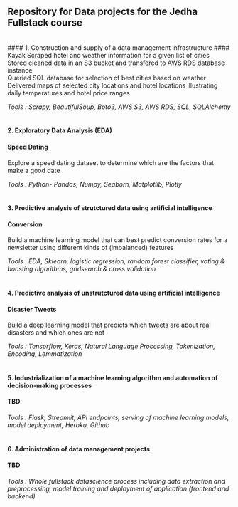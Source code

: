 ## Repository for Data projects for the Jedha Fullstack course

<br>
#### 1. Construction and supply of a data management infrastructure
#### Kayak 
Scraped hotel and weather information for a given list of cities <br>
Stored cleaned data in an S3 bucket and transfered to AWS RDS database instance<br>
Queried SQL database for selection of best cities based on weather<br>
Delivered maps of selected city locations and hotel locations illustrating daily temperatures and hotel price ranges

*Tools : Scrapy, BeautifulSoup, Boto3, AWS S3, AWS RDS, SQL, SQLAlchemy*
<br><br>

#### 2. Exploratory Data Analysis (EDA)
#### Speed Dating
Explore a speed dating dataset to determine which are the factors that make a good date

*Tools : Python- Pandas, Numpy, Seaborn, Matplotlib, Plotly*
<br><br>

#### 3. Predictive analysis of strutctured data using artificial intelligence
#### Conversion
Build a machine learning model that can best predict conversion rates for a newsletter using different kinds of (imbalanced) features

*Tools : EDA, Sklearn, logistic regression, random forest classifier, voting & boosting algorithms, gridsearch & cross validation*
<br><br>

#### 4. Predictive analysis of unstrutctured data using artificial intelligence
#### Disaster Tweets
Build a deep learning model that predicts which tweets are about real disasters and which ones are not

*Tools : Tensorflow, Keras, Natural Language Processing, Tokenization, Encoding, Lemmatization*
<br><br>

#### 5. Industrialization of a machine learning algorithm and automation of decision-making processes
#### TBD
*Tools : Flask, Streamlit, API endpoints, serving of machine learning models, model deployment, Heroku, Github*
<br><br>

#### 6. Administration of data management projects
#### TBD
*Tools : Whole fullstack datascience process including data extraction and preprocessing, model training and deployment of application (frontend and backend)*
